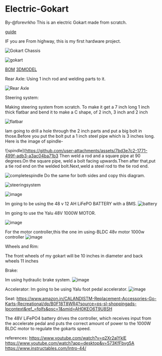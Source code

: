 # Electric-Gokart
By-@forevrkho
This is an electric Gokart made from scratch.

[guide](https://1drv.ms/p/c/fdaba023a17e640d/EUwONgj3KedHlMaT3FZ6IcIBUmWilRyt1uQcIJ2a6449TA?e=O6JL0X)

IF you are From highway, this is my first hardware project.

![Gokart Chassis](https://github.com/user-attachments/assets/6bc0aa68-4703-477e-aa0e-e66fc414e696)

![gokart](https://github.com/user-attachments/assets/c73a678a-3193-4904-a5fa-24b16ba28781)

[BOM](https://1drv.ms/x/c/fdaba023a17e640d/EZ6Yn9u4eGJAj9u3CJCQzqEB1YBNHVDiWHWjI0bVcDJNzA?e=YMk7vX)
[3DMODEL](https://a360.co/43ItHN3)

Rear Axle:
Using 1 inch rod and welding parts to it.

![Rear Axle](https://github.com/user-attachments/assets/b8e5853f-1588-4c56-9372-55da5970f5aa)


Steering system:

Making steering system from scratch. To make it get a 7 inch long 1 inch thick flatbar and bend it to make a C shape, of 2 inch, 3 inch and 2 inch

![flatbar](https://github.com/user-attachments/assets/a3cba9f8-bdfe-433d-bfff-c479f340fe23)

Iam going to drill a hole through the 2 inch parts and put a big bolt in those.Before you put the bolt put a 1 inch steel pipe which is 3 inches long.
Here is the image of spindle-

![spindle](https://github.com/user-attachments/assets/7bd3e7c2-1771-499f-adb3-a3ac04ba71b3
Then weld a rod and a square pipe at 90 degrees.On the square pipe, weld a bolt facing upwards.Then after that,put a tie rod end on the welded bolt.Next,weld a steel rod to the tie rod end.

![completespindle](https://github.com/user-attachments/assets/71497053-b3db-4711-a225-b80081c563cb)
Do the same for both sides and copy this diagram.

![steeringsystem](https://github.com/user-attachments/assets/f4368217-a089-4b7e-a919-08dd8c491675)

![image](https://github.com/user-attachments/assets/110a4da9-a003-41ff-a917-3337d25ccb23)

Im going to be using the 48 v 12 AH LiFePO BATTERY with a BMS.
![battery](https://github.com/user-attachments/assets/b041be40-2ad3-41e8-ab82-f899b9b3f8c7)

Im going to use the Yalu 48V 1000W  MOTOR.

![image](https://github.com/user-attachments/assets/f5166f6b-c6e7-4e49-91c4-7b007b61438a)

For the motor controller,this the one im using-BLDC 48v motor 1000w controller
![image](https://github.com/user-attachments/assets/2aea07d6-91d9-4a28-a293-66a720d3876d)

Wheels and Rim:

The front wheels of my gokart will be 10 inches in diameter and back wheels 11 inches


Brake:

Im using hydraulic brake system.
![image](https://github.com/user-attachments/assets/0a6b7b6a-fe9b-4ded-a9fe-10379c91d118)

Accelerator:
Im going to be using Yalu foot pedal accelerator.
![image](https://github.com/user-attachments/assets/3d94fc75-c705-4155-b626-6f28ccafb4bf)

Seat:
https://www.amazon.in/CALANDISTM-Replacement-Accessories-Go-Karts-Recreational/dp/B0F18T8WR4?source=ps-sl-shoppingads-lpcontext&ref_=fplfs&psc=1&smid=AH0KEO6T9U8SH


The 48V LiFePO4 battery drives the controller, which receives input from the accelerate pedal and puts the correct amount of power to the 1000W BLDC motor to regulate the gokarts speed.


references:
https://www.youtube.com/watch?v=q2Xr2alYklE
https://www.youtube.com/watch?app=desktop&v=573KfFbvg5A
https://www.instructables.com/Intro-44/
